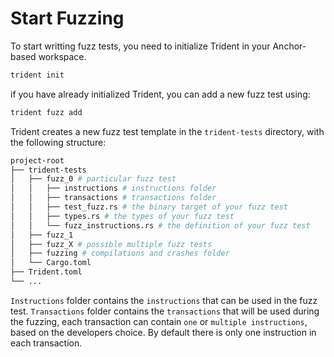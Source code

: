 # Start Fuzzing

To start writting fuzz tests, you need to initialize Trident in your Anchor-based workspace.

```bash
trident init
```

if you have already initialized Trident, you can add a new fuzz test using:

```bash
trident fuzz add
```

Trident creates a new fuzz test template in the `trident-tests` directory, with the following structure:

```bash
project-root
├── trident-tests
│   ├── fuzz_0 # particular fuzz test
│   │   ├── instructions # instructions folder
│   │   ├── transactions # transactions folder
│   │   ├── test_fuzz.rs # the binary target of your fuzz test
│   │   ├── types.rs # the types of your fuzz test
│   │   └── fuzz_instructions.rs # the definition of your fuzz test
│   ├── fuzz_1
│   ├── fuzz_X # possible multiple fuzz tests
│   ├── fuzzing # compilations and crashes folder
│   └── Cargo.toml
├── Trident.toml
└── ...
```


`Instructions` folder contains the `instructions` that can be used in the fuzz test. `Transactions` folder contains the `transactions` that will be used during the fuzzing, each transaction can contain `one` or `multiple instructions`, based on the developers choice. By default there is only one instruction in each transaction.
